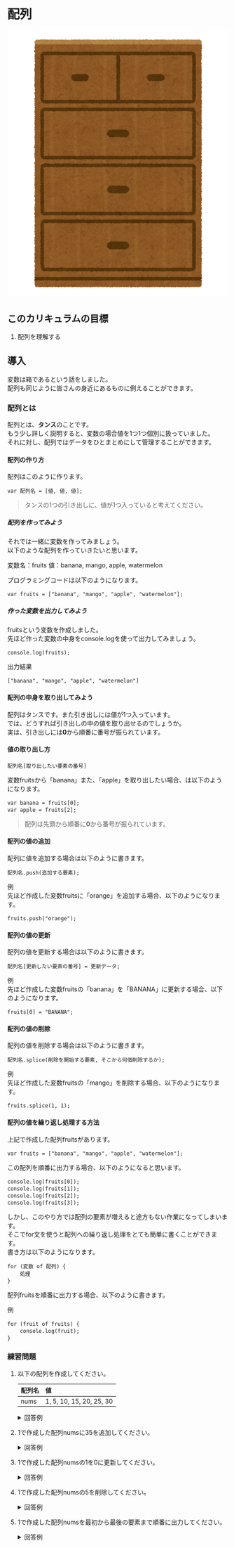 # 配列
![Swiftロゴ](./img/kagu_tansu.png)

## このカリキュラムの目標
1. 配列を理解する

## 導入
変数は箱であるという話をしました。  
配列も同じように皆さんの身近にあるものに例えることができます。

### 配列とは
配列とは、**タンス**のことです。  
もう少し詳しく説明すると、変数の場合値を1つ1つ個別に扱っていました。  
それに対し、配列ではデータをひとまとめにして管理することができます。

#### 配列の作り方
配列はこのように作ります。

```
var 配列名 = [値, 値, 値];
```

> タンスの1つの引き出しに、値が1つ入っていると考えてください。

##### 配列を作ってみよう
それでは一緒に変数を作ってみましょう。   
以下のような配列を作っていきたいと思います。

変数名：fruits
値：banana, mango, apple, watermelon

プログラミングコードは以下のようになります。

```
var fruits = ["banana", "mango", "apple", "watermelon"];
```

##### 作った変数を出力してみよう
fruitsという変数を作成しました。  
先ほど作った変数の中身をconsole.logを使って出力してみましょう。

```
console.log(fruits);
```

出力結果

```
["banana", "mango", "apple", "watermelon"]
```

#### 配列の中身を取り出してみよう
配列はタンスです。また引き出しには値が1つ入っています。  
では、どうすれば引き出しの中の値を取り出せるのでしょうか。  
実は、引き出しには**0**から順番に番号が振られています。

#### 値の取り出し方

```
配列名[取り出したい要素の番号]
```

変数fruitsから「banana」また、「apple」を取り出したい場合、は以下のようになります。

```
var banana = fruits[0];
var apple = fruits[2];
```

> 配列は先頭から順番に**0**から番号が振られています。

#### 配列の値の追加
配列に値を追加する場合は以下のように書きます。

```
配列名.push(追加する要素);
```

例  
先ほど作成した変数fruitsに「orange」を追加する場合、以下のようになります。

```
fruits.push("orange");
```

#### 配列の値の更新
配列の値を更新する場合は以下のように書きます。

```
配列名[更新したい要素の番号] = 更新データ;
```

例  
先ほど作成した変数fruitsの「banana」を「BANANA」に更新する場合、以下のようになります。

```
fruits[0] = "BANANA";
```

#### 配列の値の削除
配列の値を削除する場合は以下のように書きます。

```
配列名.splice(削除を開始する要素, そこから何個削除するか);
```

例  
先ほど作成した変数fruitsの「mango」を削除する場合、以下のようになります。

```
fruits.splice(1, 1);
```

#### 配列の値を繰り返し処理する方法
上記で作成した配列fruitsがあります。

```
var fruits = ["banana", "mango", "apple", "watermelon"];
```

この配列を順番に出力する場合、以下のようになると思います。

```
console.log(fruits[0]);
console.log(fruits[1]);
console.log(fruits[2]);
console.log(fruits[3]);
```

しかし、このやり方では配列の要素が増えると途方もない作業になってしまいます。    
そこでfor文を使うと配列への繰り返し処理をとても簡単に書くことができます。  
書き方は以下のようになります。

```
for (変数 of 配列) {
	処理
}
```

配列fruitsを順番に出力する場合、以下のように書きます。

例

```
for (fruit of fruits) {
    console.log(fruit);
}
```

### 練習問題

1. 以下の配列を作成してください。

	|配列名|値|
	|---|---|
	|nums|1, 5, 10, 15, 20, 25, 30|
	
	
	<details><summary>回答例</summary><div>
	
	```
	var nums = [1, 5, 10, 15, 20, 25, 30];
	```
	
	</div></details>
	
2. 1で作成した配列numsに35を追加してください。

	<details><summary>回答例</summary><div>
	
	```
	nums.push(35);
	```
	
	</div></details>
	
3. 1で作成した配列numsの1を0に更新してください。

	<details><summary>回答例</summary><div>
	
	```
	nums[0] = 0;
	```
	
	</div></details>
	
4. 1で作成した配列numsの5を削除してください。

	<details><summary>回答例</summary><div>
	
	```
	nums.splice(1, 1);
	```
	
	</div></details>
	
5. 1で作成した配列numsを最初から最後の要素まで順番に出力してください。

	<details><summary>回答例</summary><div>
	
	```
	for (num of nums) {
	    console.log(num);
	}
	```
	
	</div></details>